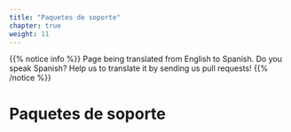 ```yaml
---
title: "Paquetes de soporte"
chapter: true
weight: 11
---
```


{{% notice info %}}
<i class="fas fa-language"></i> Page being translated from 
English to Spanish. Do you speak Spanish? Help us to translate
it by sending us pull requests!
{{% /notice %}}

# Paquetes de soporte

